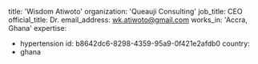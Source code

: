 title: 'Wisdom Atiwoto'
organization: 'Queauji Consulting'
job_title: CEO
official_title: Dr.
email_address: wk.atiwoto@gmail.com
works_in: 'Accra, Ghana'
expertise:
  - hypertension
id: b8642dc6-8298-4359-95a9-0f421e2afdb0
country:
  - ghana
